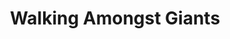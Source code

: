 ---
layout: product
product_id: 1491351765054
id: 1491351765054
title: Walking Amongst Giants
body_html: >-
  <p>Taken in Alberta during the summer of 2018.</p>

  <p>These giant mountains really gave you a sense of how small we all are without doing anything but just being there. For those of you who have yet to see mountains in person, I urge you to take a trip and do it. It’s breathtaking and somewhat philosophical about seeing the magnificent size of these chunks rock coming straight out of the earth.</p>

  <p> </p>
vendor: Connell McCarthy
product_type: Posters, Prints, & Visual Artwork
created_at: 2018-10-13T21:06:58-04:00
handle: walking-amongst-giants
updated_at: 2022-11-23T20:06:11-05:00
published_at: 2018-08-22T19:38:24-04:00
template_suffix: ""
status: active
published_scope: global
tags: Batch 02, mountain, mountains, Print, sunrise, sunset
admin_graphql_api_id: gid://shopify/Product/1491351765054
variants:
  - id: 39577261178942
    product_id: 1491351765054
    title: 8x10” / Full Colour
    price: "35.00"
    sku: CM-PP-B2-14-XXS-FC
    position: 1
    inventory_policy: continue
    compare_at_price: null
    fulfillment_service: manual
    inventory_management: shopify
    option1: 8x10”
    option2: Full Colour
    option3: null
    created_at: 2021-09-01T15:49:40-04:00
    updated_at: 2022-02-07T16:27:00-05:00
    taxable: true
    barcode: ""
    grams: 208
    image_id: 6203637268542
    weight: 0.208
    weight_unit: kg
    inventory_item_id: 41671701823550
    inventory_quantity: 100
    old_inventory_quantity: 100
    requires_shipping: true
    admin_graphql_api_id: gid://shopify/ProductVariant/39577261178942
  - id: 39577261211710
    product_id: 1491351765054
    title: 8x10” / Black & White
    price: "35.00"
    sku: CM-PP-B2-14-XXS-BW
    position: 2
    inventory_policy: continue
    compare_at_price: null
    fulfillment_service: manual
    inventory_management: shopify
    option1: 8x10”
    option2: Black & White
    option3: null
    created_at: 2021-09-01T15:49:40-04:00
    updated_at: 2022-02-07T16:27:00-05:00
    taxable: true
    barcode: ""
    grams: 208
    image_id: 6203637170238
    weight: 0.208
    weight_unit: kg
    inventory_item_id: 41671701856318
    inventory_quantity: 100
    old_inventory_quantity: 100
    requires_shipping: true
    admin_graphql_api_id: gid://shopify/ProductVariant/39577261211710
  - id: 39577261244478
    product_id: 1491351765054
    title: 8.5x11” / Full Colour
    price: "35.00"
    sku: CM-PP-B2-14-XS-FC
    position: 3
    inventory_policy: continue
    compare_at_price: null
    fulfillment_service: manual
    inventory_management: shopify
    option1: 8.5x11”
    option2: Full Colour
    option3: null
    created_at: 2021-09-01T15:49:40-04:00
    updated_at: 2022-02-07T16:27:05-05:00
    taxable: true
    barcode: ""
    grams: 208
    image_id: 6203637268542
    weight: 0.208
    weight_unit: kg
    inventory_item_id: 41671701889086
    inventory_quantity: 100
    old_inventory_quantity: 100
    requires_shipping: true
    admin_graphql_api_id: gid://shopify/ProductVariant/39577261244478
  - id: 39577261277246
    product_id: 1491351765054
    title: 8.5x11” / Black & White
    price: "35.00"
    sku: CM-PP-B2-14-XS-BW
    position: 4
    inventory_policy: continue
    compare_at_price: null
    fulfillment_service: manual
    inventory_management: shopify
    option1: 8.5x11”
    option2: Black & White
    option3: null
    created_at: 2021-09-01T15:49:40-04:00
    updated_at: 2022-02-07T16:27:06-05:00
    taxable: true
    barcode: ""
    grams: 208
    image_id: 6203637170238
    weight: 0.208
    weight_unit: kg
    inventory_item_id: 41671701921854
    inventory_quantity: 100
    old_inventory_quantity: 100
    requires_shipping: true
    admin_graphql_api_id: gid://shopify/ProductVariant/39577261277246
  - id: 39577261310014
    product_id: 1491351765054
    title: 13x19” / Full Colour
    price: "40.00"
    sku: CM-PP-B2-14-S-FC
    position: 5
    inventory_policy: continue
    compare_at_price: null
    fulfillment_service: manual
    inventory_management: shopify
    option1: 13x19”
    option2: Full Colour
    option3: null
    created_at: 2021-09-01T15:49:40-04:00
    updated_at: 2022-02-07T16:27:05-05:00
    taxable: true
    barcode: ""
    grams: 208
    image_id: 6203637268542
    weight: 0.208
    weight_unit: kg
    inventory_item_id: 41671701954622
    inventory_quantity: 100
    old_inventory_quantity: 100
    requires_shipping: true
    admin_graphql_api_id: gid://shopify/ProductVariant/39577261310014
  - id: 39577261342782
    product_id: 1491351765054
    title: 13x19” / Black & White
    price: "40.00"
    sku: CM-PP-B2-14-S-BW
    position: 6
    inventory_policy: continue
    compare_at_price: null
    fulfillment_service: manual
    inventory_management: shopify
    option1: 13x19”
    option2: Black & White
    option3: null
    created_at: 2021-09-01T15:49:40-04:00
    updated_at: 2022-02-07T16:27:05-05:00
    taxable: true
    barcode: ""
    grams: 208
    image_id: 6203637170238
    weight: 0.208
    weight_unit: kg
    inventory_item_id: 41671701987390
    inventory_quantity: 100
    old_inventory_quantity: 100
    requires_shipping: true
    admin_graphql_api_id: gid://shopify/ProductVariant/39577261342782
  - id: 39577261375550
    product_id: 1491351765054
    title: 16x20” / Full Colour
    price: "50.00"
    sku: CM-PP-B2-14-M-FC
    position: 7
    inventory_policy: continue
    compare_at_price: null
    fulfillment_service: manual
    inventory_management: shopify
    option1: 16x20”
    option2: Full Colour
    option3: null
    created_at: 2021-09-01T15:49:40-04:00
    updated_at: 2022-02-07T16:27:12-05:00
    taxable: true
    barcode: ""
    grams: 208
    image_id: 6203637268542
    weight: 0.208
    weight_unit: kg
    inventory_item_id: 41671702020158
    inventory_quantity: 100
    old_inventory_quantity: 100
    requires_shipping: true
    admin_graphql_api_id: gid://shopify/ProductVariant/39577261375550
  - id: 39577261408318
    product_id: 1491351765054
    title: 16x20” / Black & White
    price: "50.00"
    sku: CM-PP-B2-14-M-BW
    position: 8
    inventory_policy: continue
    compare_at_price: null
    fulfillment_service: manual
    inventory_management: shopify
    option1: 16x20”
    option2: Black & White
    option3: null
    created_at: 2021-09-01T15:49:40-04:00
    updated_at: 2022-02-07T16:27:10-05:00
    taxable: true
    barcode: ""
    grams: 208
    image_id: 6203637170238
    weight: 0.208
    weight_unit: kg
    inventory_item_id: 41671702052926
    inventory_quantity: 100
    old_inventory_quantity: 100
    requires_shipping: true
    admin_graphql_api_id: gid://shopify/ProductVariant/39577261408318
  - id: 39577261441086
    product_id: 1491351765054
    title: 20x24” / Full Colour
    price: "60.00"
    sku: CM-PP-B2-14-L-FC
    position: 9
    inventory_policy: continue
    compare_at_price: null
    fulfillment_service: manual
    inventory_management: shopify
    option1: 20x24”
    option2: Full Colour
    option3: null
    created_at: 2021-09-01T15:49:40-04:00
    updated_at: 2022-02-07T16:27:10-05:00
    taxable: true
    barcode: ""
    grams: 208
    image_id: 6203637268542
    weight: 0.208
    weight_unit: kg
    inventory_item_id: 41671702085694
    inventory_quantity: 100
    old_inventory_quantity: 100
    requires_shipping: true
    admin_graphql_api_id: gid://shopify/ProductVariant/39577261441086
  - id: 39577261473854
    product_id: 1491351765054
    title: 20x24” / Black & White
    price: "60.00"
    sku: CM-PP-B2-14-L-BW
    position: 10
    inventory_policy: continue
    compare_at_price: null
    fulfillment_service: manual
    inventory_management: shopify
    option1: 20x24”
    option2: Black & White
    option3: null
    created_at: 2021-09-01T15:49:40-04:00
    updated_at: 2022-02-07T16:27:10-05:00
    taxable: true
    barcode: ""
    grams: 208
    image_id: 6203637170238
    weight: 0.208
    weight_unit: kg
    inventory_item_id: 41671702118462
    inventory_quantity: 100
    old_inventory_quantity: 100
    requires_shipping: true
    admin_graphql_api_id: gid://shopify/ProductVariant/39577261473854
  - id: 39577261506622
    product_id: 1491351765054
    title: 20x30” / Full Colour
    price: "70.00"
    sku: CM-PP-B2-14-XL-FC
    position: 11
    inventory_policy: continue
    compare_at_price: null
    fulfillment_service: manual
    inventory_management: shopify
    option1: 20x30”
    option2: Full Colour
    option3: null
    created_at: 2021-09-01T15:49:40-04:00
    updated_at: 2022-02-07T16:27:10-05:00
    taxable: true
    barcode: ""
    grams: 208
    image_id: 6203637268542
    weight: 0.208
    weight_unit: kg
    inventory_item_id: 41671702151230
    inventory_quantity: 100
    old_inventory_quantity: 100
    requires_shipping: true
    admin_graphql_api_id: gid://shopify/ProductVariant/39577261506622
  - id: 39577261539390
    product_id: 1491351765054
    title: 20x30” / Black & White
    price: "70.00"
    sku: CM-PP-B2-14-XL-BW
    position: 12
    inventory_policy: continue
    compare_at_price: null
    fulfillment_service: manual
    inventory_management: shopify
    option1: 20x30”
    option2: Black & White
    option3: null
    created_at: 2021-09-01T15:49:40-04:00
    updated_at: 2022-02-07T16:27:10-05:00
    taxable: true
    barcode: ""
    grams: 208
    image_id: 6203637170238
    weight: 0.208
    weight_unit: kg
    inventory_item_id: 41671702183998
    inventory_quantity: 100
    old_inventory_quantity: 100
    requires_shipping: true
    admin_graphql_api_id: gid://shopify/ProductVariant/39577261539390
  - id: 39577261572158
    product_id: 1491351765054
    title: 24x36” / Full Colour
    price: "90.00"
    sku: CM-PP-B2-14-XXL-FC
    position: 13
    inventory_policy: continue
    compare_at_price: null
    fulfillment_service: manual
    inventory_management: shopify
    option1: 24x36”
    option2: Full Colour
    option3: null
    created_at: 2021-09-01T15:49:40-04:00
    updated_at: 2022-02-07T16:27:11-05:00
    taxable: true
    barcode: ""
    grams: 208
    image_id: 6203637268542
    weight: 0.208
    weight_unit: kg
    inventory_item_id: 41671702216766
    inventory_quantity: 100
    old_inventory_quantity: 100
    requires_shipping: true
    admin_graphql_api_id: gid://shopify/ProductVariant/39577261572158
  - id: 39577261604926
    product_id: 1491351765054
    title: 24x36” / Black & White
    price: "90.00"
    sku: CM-PP-B2-14-XXL-BW
    position: 14
    inventory_policy: continue
    compare_at_price: null
    fulfillment_service: manual
    inventory_management: shopify
    option1: 24x36”
    option2: Black & White
    option3: null
    created_at: 2021-09-01T15:49:40-04:00
    updated_at: 2022-02-07T16:27:15-05:00
    taxable: true
    barcode: ""
    grams: 208
    image_id: 6203637170238
    weight: 0.208
    weight_unit: kg
    inventory_item_id: 41671702249534
    inventory_quantity: 100
    old_inventory_quantity: 100
    requires_shipping: true
    admin_graphql_api_id: gid://shopify/ProductVariant/39577261604926
  - id: 39577261637694
    product_id: 1491351765054
    title: 30x40” / Full Colour
    price: "100.00"
    sku: CM-PP-B2-14-XXXL-FC
    position: 15
    inventory_policy: continue
    compare_at_price: null
    fulfillment_service: manual
    inventory_management: shopify
    option1: 30x40”
    option2: Full Colour
    option3: null
    created_at: 2021-09-01T15:49:40-04:00
    updated_at: 2022-02-07T16:27:15-05:00
    taxable: true
    barcode: ""
    grams: 208
    image_id: 6203637268542
    weight: 0.208
    weight_unit: kg
    inventory_item_id: 41671702282302
    inventory_quantity: 100
    old_inventory_quantity: 100
    requires_shipping: true
    admin_graphql_api_id: gid://shopify/ProductVariant/39577261637694
  - id: 39577261670462
    product_id: 1491351765054
    title: 30x40” / Black & White
    price: "100.00"
    sku: CM-PP-B2-14-XXXL-BW
    position: 16
    inventory_policy: continue
    compare_at_price: null
    fulfillment_service: manual
    inventory_management: shopify
    option1: 30x40”
    option2: Black & White
    option3: null
    created_at: 2021-09-01T15:49:40-04:00
    updated_at: 2022-02-07T16:27:15-05:00
    taxable: true
    barcode: ""
    grams: 208
    image_id: 6203637170238
    weight: 0.208
    weight_unit: kg
    inventory_item_id: 41671702315070
    inventory_quantity: 100
    old_inventory_quantity: 100
    requires_shipping: true
    admin_graphql_api_id: gid://shopify/ProductVariant/39577261670462
options:
  - id: 2045819158590
    product_id: 1491351765054
    name: Size
    position: 1
    values:
      - 8x10”
      - 8.5x11”
      - 13x19”
      - 16x20”
      - 20x24”
      - 20x30”
      - 24x36”
      - 30x40”
  - id: 8590092009534
    product_id: 1491351765054
    name: Color
    position: 2
    values:
      - Full Colour
      - Black & White
images:
  - id: 6203637268542
    product_id: 1491351765054
    position: 1
    created_at: 2019-03-05T11:07:17-05:00
    updated_at: 2019-10-20T18:44:17-04:00
    alt: null
    width: 1000
    height: 1500
    src: https://cdn.shopify.com/s/files/1/1624/2355/products/Print-Shot---Dark-Background-_Walking-Amongst-Giants-2019.jpg?v=1571611457
    variant_ids:
      - 39577261178942
      - 39577261244478
      - 39577261310014
      - 39577261375550
      - 39577261441086
      - 39577261506622
      - 39577261572158
      - 39577261637694
    admin_graphql_api_id: gid://shopify/ProductImage/6203637268542
  - id: 6203637170238
    product_id: 1491351765054
    position: 2
    created_at: 2019-03-05T11:07:16-05:00
    updated_at: 2019-10-20T18:44:17-04:00
    alt: null
    width: 1000
    height: 1500
    src: https://cdn.shopify.com/s/files/1/1624/2355/products/Print-Shot---Dark-Background-_Walking-Amongst-Giants-2019_-B_W.jpg?v=1571611457
    variant_ids:
      - 39577261211710
      - 39577261277246
      - 39577261342782
      - 39577261408318
      - 39577261473854
      - 39577261539390
      - 39577261604926
      - 39577261670462
    admin_graphql_api_id: gid://shopify/ProductImage/6203637170238
  - id: 28230458802238
    product_id: 1491351765054
    position: 3
    created_at: 2021-05-04T21:35:41-04:00
    updated_at: 2021-05-04T21:35:41-04:00
    alt: null
    width: 2000
    height: 1800
    src: https://cdn.shopify.com/s/files/1/1624/2355/products/PAR_02_0001_2739abdf-964e-4b24-9ff9-bb038d6f79c9.png?v=1620178541
    variant_ids: []
    admin_graphql_api_id: gid://shopify/ProductImage/28230458802238
  - id: 29846627909694
    product_id: 1491351765054
    position: 4
    created_at: 2022-11-23T20:06:11-05:00
    updated_at: 2022-11-23T20:06:11-05:00
    alt: null
    width: 1971
    height: 1306
    src: https://cdn.shopify.com/s/files/1/1624/2355/products/WalkingAmongstGiants.jpg?v=1669251971
    variant_ids: []
    admin_graphql_api_id: gid://shopify/ProductImage/29846627909694
image:
  id: 6203637268542
  product_id: 1491351765054
  position: 1
  created_at: 2019-03-05T11:07:17-05:00
  updated_at: 2019-10-20T18:44:17-04:00
  alt: null
  width: 1000
  height: 1500
  src: https://cdn.shopify.com/s/files/1/1624/2355/products/Print-Shot---Dark-Background-_Walking-Amongst-Giants-2019.jpg?v=1571611457
  variant_ids:
    - 39577261178942
    - 39577261244478
    - 39577261310014
    - 39577261375550
    - 39577261441086
    - 39577261506622
    - 39577261572158
    - 39577261637694
  admin_graphql_api_id: gid://shopify/ProductImage/6203637268542

---